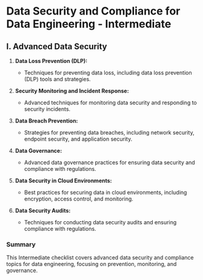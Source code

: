 # Data Security and Compliance for Data Engineering - Intermediate

## I. Advanced Data Security

1. **Data Loss Prevention (DLP):** 
   - Techniques for preventing data loss, including data loss prevention (DLP) tools and strategies.

2. **Security Monitoring and Incident Response:** 
   - Advanced techniques for monitoring data security and responding to security incidents.

3. **Data Breach Prevention:** 
   - Strategies for preventing data breaches, including network security, endpoint security, and application security.

4. **Data Governance:** 
   - Advanced data governance practices for ensuring data security and compliance with regulations.

5. **Data Security in Cloud Environments:** 
   - Best practices for securing data in cloud environments, including encryption, access control, and monitoring.

6. **Data Security Audits:** 
   - Techniques for conducting data security audits and ensuring compliance with regulations.

### Summary

This Intermediate checklist covers advanced data security and compliance topics for data engineering, focusing on prevention, monitoring, and governance.
